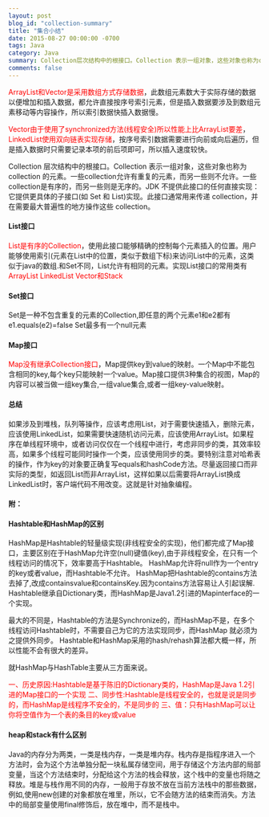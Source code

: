 ```yaml
---
layout: post
blog_id: "collection-summary"
title: "集合小结"
date: 2015-08-27 00:00:00 -0700
tags: Java
category: Java
summary: Collection层次结构中的根接口。Collection 表示一组对象，这些对象也称为collection的元素
comments: false
---
```


<span style="color:red">ArrayList和Vector是采用数组方式存储数据</span>，此数组元素数大于实际存储的数据以便增加和插入数据，都允许直接按序号索引元素，但是插入数据要涉及到数组元素移动等内容操作，所以索引数据快插入数据慢。

<span style="color:red">Vector由于使用了synchronized方法(线程安全)所以性能上比ArrayList要差</span>，<span style="color:red">LinkedList使用双向链表实现存储</span>，按序号索引数据需要进行向前或向后遍历，但是插入数据时只需要记录本项的前后项即可，所以插入速度较快。

Collection 层次结构中的根接口。Collection 表示一组对象，这些对象也称为 collection 的元素。一些collection允许有重复的元素，而另一些则不允许。一些collection是有序的，而另一些则是无序的。JDK 不提供此接口的任何直接实现：它提供更具体的子接口(如 Set 和 List)实现。此接口通常用来传递 collection，并在需要最大普遍性的地方操作这些 collection。

#### **List接口**

<span style="color:red">List是有序的Collection</span>，使用此接口能够精确的控制每个元素插入的位置。用户能够使用索引(元素在List中的位置，类似于数组下标)来访问List中的元素，这类似于java的数组.和Set不同，List允许有相同的元素。实现List接口的常用类有<span style="color:red">ArrayList LinkedList Vector和Stack</span>

#### **Set接口**

Set是一种不包含重复的元素的Collection,即任意的两个元素e1和e2都有e1.equals(e2)=false Set最多有一个null元素

#### **Map接口**

<span style="color:red">Map没有继承Collection接口</span>，Map提供key到value的映射。一个Map中不能包含相同的key,每个key只能映射一个value。Map接口提供3种集合的视图，Map的内容可以被当做一组key集合,一组value集合,或者一组key-value映射。

#### **总结**

如果涉及到堆栈，队列等操作，应该考虑用List，对于需要快速插入，删除元素，应该使用LinkedList，如果需要快速随机访问元素，应该使用ArrayList。如果程序在单线程环境中，或者访问仅仅在一个线程中进行，考虑非同步的类，其效率较高，如果多个线程可能同时操作一个类，应该使用同步的类。要特别注意对哈希表的操作，作为key的对象要正确复写equals和hashCode方法。尽量返回接口而非实际的类型，如返回List而非ArrayList，这样如果以后需要将ArrayList换成LinkedList时，客户端代码不用改变。这就是针对抽象编程。

#### **附：**

#### **Hashtable和HashMap的区别**

HashMap是Hashtable的轻量级实现(非线程安全的实现)，他们都完成了Map接口，主要区别在于HashMap允许空(null)键值(key),由于非线程安全，在只有一个线程访问的情况下，效率要高于Hashtable。 
HashMap允许将null作为一个entry的key或者value，而Hashtable不允许。
HashMap把Hashtable的contains方法去掉了,改成containsvalue和containsKey.因为contains方法容易让人引起误解. 
Hashtable继承自Dictionary类，而HashMap是Java1.2引进的Mapinterface的一个实现。 

最大的不同是，Hashtable的方法是Synchronize的，而HashMap不是，在多个线程访问Hashtable时，不需要自己为它的方法实现同步，而HashMap 就必须为之提供外同步。 
Hashtable和HashMap采用的hash/rehash算法都大概一样，所以性能不会有很大的差异。

就HashMap与HashTable主要从三方面来说。

<span style="color:red">一、历史原因:Hashtable是基于陈旧的Dictionary类的，HashMap是Java 1.2引进的Map接口的一个实现</span>
<span style="color:red">二、同步性:Hashtable是线程安全的，也就是说是同步的，而HashMap是线程序不安全的，不是同步的</span>
<span style="color:red">三、值：只有HashMap可以让你将空值作为一个表的条目的key或value</span>

#### **heap和stack有什么区别**

Java的内存分为两类，一类是栈内存，一类是堆内存。栈内存是指程序进入一个方法时，会为这个方法单独分配一块私属存储空间，用于存储这个方法内部的局部变量，当这个方法结束时，分配给这个方法的栈会释放，这个栈中的变量也将随之释放。堆是与栈作用不同的内存，一般用于存放不放在当前方法栈中的那些数据，例如,使用new创建的对象都放在堆里，所以，它不会随方法的结束而消失。方法中的局部变量使用final修饰后，放在堆中，而不是栈中。 

<br>